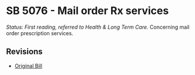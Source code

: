 # SB 5076 - Mail order Rx services
*Status: First reading, referred to Health & Long Term Care.*
Concerning mail order prescription services.

## Revisions
* [Original Bill](1/)